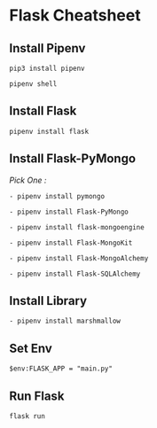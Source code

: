# Flask Cheatsheet
## Install Pipenv
```
pip3 install pipenv

pipenv shell
```
## Install Flask
```
pipenv install flask
```
## Install Flask-PyMongo 
*Pick One :*
```
- pipenv install pymongo

- pipenv install Flask-PyMongo

- pipenv install flask-mongoengine

- pipenv install Flask-MongoKit

- pipenv install Flask-MongoAlchemy

- pipenv install Flask-SQLAlchemy
```
## Install Library
```
- pipenv install marshmallow
```
## Set Env
```
$env:FLASK_APP = "main.py"
```
## Run Flask
```
flask run
```